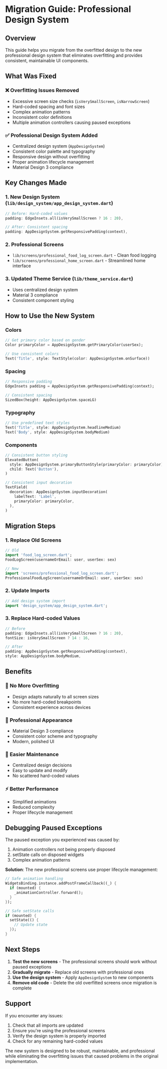 # Migration Guide: Professional Design System

## Overview
This guide helps you migrate from the overfitted design to the new professional design system that eliminates overfitting and provides consistent, maintainable UI components.

## What Was Fixed

### ❌ **Overfitting Issues Removed**
- Excessive screen size checks (`isVerySmallScreen`, `isNarrowScreen`)
- Hard-coded spacing and font sizes
- Complex animation patterns
- Inconsistent color definitions
- Multiple animation controllers causing paused exceptions

### ✅ **Professional Design System Added**
- Centralized design system (`AppDesignSystem`)
- Consistent color palette and typography
- Responsive design without overfitting
- Proper animation lifecycle management
- Material Design 3 compliance

## Key Changes Made

### 1. **New Design System** (`lib/design_system/app_design_system.dart`)
```dart
// Before: Hard-coded values
padding: EdgeInsets.all(isVerySmallScreen ? 16 : 20),

// After: Consistent spacing
padding: AppDesignSystem.getResponsivePadding(context),
```

### 2. **Professional Screens**
- `lib/screens/professional_food_log_screen.dart` - Clean food logging
- `lib/screens/professional_home_screen.dart` - Streamlined home interface

### 3. **Updated Theme Service** (`lib/theme_service.dart`)
- Uses centralized design system
- Material 3 compliance
- Consistent component styling

## How to Use the New System

### Colors
```dart
// Get primary color based on gender
Color primaryColor = AppDesignSystem.getPrimaryColor(userSex);

// Use consistent colors
Text('Title', style: TextStyle(color: AppDesignSystem.onSurface))
```

### Spacing
```dart
// Responsive padding
EdgeInsets padding = AppDesignSystem.getResponsivePadding(context);

// Consistent spacing
SizedBox(height: AppDesignSystem.spaceLG)
```

### Typography
```dart
// Use predefined text styles
Text('Title', style: AppDesignSystem.headlineMedium)
Text('Body', style: AppDesignSystem.bodyMedium)
```

### Components
```dart
// Consistent button styling
ElevatedButton(
  style: AppDesignSystem.primaryButtonStyle(primaryColor: primaryColor),
  child: Text('Button'),
)

// Consistent input decoration
TextField(
  decoration: AppDesignSystem.inputDecoration(
    labelText: 'Label',
    primaryColor: primaryColor,
  ),
)
```

## Migration Steps

### 1. **Replace Old Screens**
```dart
// Old
import 'food_log_screen.dart';
FoodLogScreen(usernameOrEmail: user, userSex: sex)

// New
import 'screens/professional_food_log_screen.dart';
ProfessionalFoodLogScreen(usernameOrEmail: user, userSex: sex)
```

### 2. **Update Imports**
```dart
// Add design system import
import 'design_system/app_design_system.dart';
```

### 3. **Replace Hard-coded Values**
```dart
// Before
padding: EdgeInsets.all(isVerySmallScreen ? 16 : 20),
fontSize: isVerySmallScreen ? 14 : 16,

// After
padding: AppDesignSystem.getResponsivePadding(context),
style: AppDesignSystem.bodyMedium,
```

## Benefits

### 🎯 **No More Overfitting**
- Design adapts naturally to all screen sizes
- No more hard-coded breakpoints
- Consistent experience across devices

### 🎨 **Professional Appearance**
- Material Design 3 compliance
- Consistent color scheme and typography
- Modern, polished UI

### 🔧 **Easier Maintenance**
- Centralized design decisions
- Easy to update and modify
- No scattered hard-coded values

### ⚡ **Better Performance**
- Simplified animations
- Reduced complexity
- Proper lifecycle management

## Debugging Paused Exceptions

The paused exception you experienced was caused by:
1. Animation controllers not being properly disposed
2. setState calls on disposed widgets
3. Complex animation patterns

**Solution**: The new professional screens use proper lifecycle management:
```dart
// Safe animation handling
WidgetsBinding.instance.addPostFrameCallback((_) {
  if (mounted) {
    _animationController.forward();
  }
});

// Safe setState calls
if (mounted) {
  setState(() {
    // Update state
  });
}
```

## Next Steps

1. **Test the new screens** - The professional screens should work without paused exceptions
2. **Gradually migrate** - Replace old screens with professional ones
3. **Use the design system** - Apply `AppDesignSystem` to new components
4. **Remove old code** - Delete the old overfitted screens once migration is complete

## Support

If you encounter any issues:
1. Check that all imports are updated
2. Ensure you're using the professional screens
3. Verify the design system is properly imported
4. Check for any remaining hard-coded values

The new system is designed to be robust, maintainable, and professional while eliminating the overfitting issues that caused problems in the original implementation.
